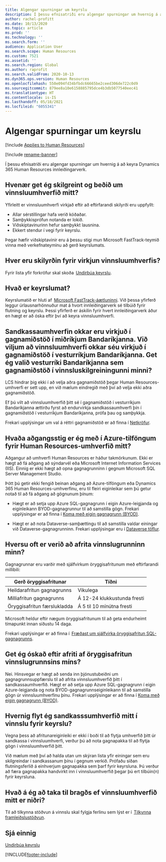 ```yaml
---
title: Algengar spurningar um keyrslu
description: Í þessu efnisatriði eru algengar spurningar um hvernig á að keyra Dynamics 365 Human Resources innleiðingarverk.
author: rachel-profitt
ms.date: 10/13/2020
ms.topic: article
ms.prod: ''
ms.technology: ''
ms.search.form: ''
audience: Application User
ms.search.scope: Human Resources
ms.custom: 7521
ms.assetid: ''
ms.search.region: Global
ms.author: raprofit
ms.search.validFrom: 2020-10-13
ms.dyn365.ops.version: Human Resources
ms.openlocfilehash: 550e094fd34bfbdc66665be2ceed306de722c0d9
ms.sourcegitcommit: 879ee8a10e6158885795dce4b3db5077540eec41
ms.translationtype: HT
ms.contentlocale: is-IS
ms.lasthandoff: 05/18/2021
ms.locfileid: "6055341"
---
```

# <a name="go-live-faq"></a>Algengar spurningar um keyrslu 

[!include [Applies to Human Resources](../includes/applies-to-hr.md)]

[!include [rename-banner](~/includes/cc-data-platform-banner.md)]

Í þessu efnisatriði eru algengar spurningar um hvernig á að keyra Dynamics 365 Human Resources innleiðingarverk. 

## <a name="when-can-i-configure-and-request-my-production-environment"></a>Hvenær get ég skilgreint og beðið um vinnsluumhverfið mitt? 

Yfirleitt er vinnsluumhverfi virkjað eftir að eftirfarandi skilyrði eru uppfyllt:

- Allar sérstillingar hafa verið kóðaðar.
- Samþykkisprófun notanda er lokið.
- Viðskiptavinurinn hefur samþykkt lausnina.
- Ekkert stendur í vegi fyrir keyrslu. 

Þegar hæfir viðskiptavinir eru á þessu stigi mun Microsoft FastTrack-teymið vinna með verkefnateyminu að gerð keyrslumats. 

## <a name="what-are-the-prerequisites-to-deploying-a-production-environment"></a>Hver eru skilyrðin fyrir virkjun vinnsluumhverfis? 

Fyrir lista yfir forkröfur skal skoða  [Undirbúa keyrslu](hr-admin-go-live-prepare.md). 

## <a name="what-is-a-go-live-assessment"></a>Hvað er keyrslumat?  

Keyrslumatið er hluti af  [Microsoft FastTrack-áætluninni](/dynamics365/fasttrack/). Við þessa yfirferð leggur úrlausnarhönnuður mat á hvort innleiðingarverk sé tilbúið fyrir flutning og keyrslu. Þessi yfirferð er áskilin fyrir hvert innleiðingarverk áður en hægt er að óska eftir því að keyra vinnsluumhverfi. 

## <a name="our-sandbox-environments-are-deployed-in-the-central-us-datacenter-we-want-our-production-environments-to-be-deployed-in-the-west-us-datacenter-can-i-select-west-us-as-the-datacenter-in-my-production-configuration"></a>Sandkassaumhverfin okkar eru virkjuð í gagnamiðstöð í miðríkjum Bandaríkjanna. Við viljum að vinnsluumhverfi okkar séu virkjuð í gagnamiðstöð í vesturríkjum Bandaríkjanna. Get ég valið vesturríki Bandaríkjanna sem gagnamiðstöð í vinnsluskilgreiningunni minni? 

LCS hindrar þig ekki í að velja aðra gagnamiðstöð þegar Human Resources-umhverfi er sett upp, en við mælum eindregið með því að velja ekki aðra gagnamiðstöð.  

Ef þú vilt að vinnsluumhverfið þitt sé í gagnamiðstöð í vesturríkjum Bandaríkjanna ættirðu fyrst að endurvirkja sandkassaumhverfi þín í gagnamiðstöð í vesturríkjum Bandaríkjanna, prófa þau og samþykkja. 

Frekari upplýsingar um val á réttri gagnamiðstöð er að finna í [Netkröfur](../fin-ops-core/fin-ops/get-started/system-requirements.md#network-requirements). 

## <a name="what-level-of-access-do-i-have-to-the-azure-resources-for-my-human-resources-environments"></a>Hvaða aðgangsstig er ég með í Azure-tilföngum fyrir Human Resources-umhverfið mitt?  

Aðgangur að umhverfi Human Resources er háður takmörkunum. Ekki er hægt að fá aðgang að sýndarvél eða Microsoft Internet Information Services (IIS). Einnig er ekki hægt að opna gagnagrunninn í gegnum Microsoft SQL Server Management Studio. 

Þótt þú getir ekki fengið beinan aðgang að Azure-tilföngum eða Dynamics 365 Human Resources-umhverfinu, eru til fleiri eiginleikar sem þú getur notað til að fá aðgang að gögnunum þínum:

- Hægt er að setja upp Azure SQL-gagnagrunn í eigin Azure-leigjanda og eiginleikann BYOD-gagnagrunnur til að samstilla gögn. Frekari upplýsingar er að finna í [Koma með eigin gagnagrunn (BYOD)](../fin-ops-core/dev-itpro/analytics/export-entities-to-your-own-database.md).

- Hægt er að nota Dataverse-samþættingu til að samstilla valdar einingar við Dataverse-gagnagrunninn. Frekari upplýsingar eru í [Dataverse töflur](hr-developer-entities.md). 

## <a name="how-often-is-my-production-database-backed-up"></a>Hversu oft er verið að afrita vinnslugrunninn minn? 

Gagnagrunnar eru varðir með sjálfvirkum öryggisafritunum með eftirfarandi millibili:

| Gerð öryggisafritunar | Tíðni |
| --- | --- |
| Heildarafritun gagnagrunns | Vikulega |
| Milliafritun gagnagrunns | Á 12-24 klukkustunda fresti |
| Öryggisafritun færslukladda | Á 5 til 10 mínútna fresti |

Microsoft heldur eftir nægum öryggisafritunum til að geta endurheimt tímapunkt innan síðustu 14 daga. 

Frekari upplýsingar er að finna í  [Fræðast um sjálfvirka öryggisafritun SQL-gagnagrunns](/azure/azure-sql/database/automated-backups-overview?tabs=single-database). 

## <a name="can-i-request-a-copy-of-the-backup-of-my-production-database"></a>Get ég óskað eftir afriti af öryggisafritun vinnslugrunnsins míns? 

Nei. Hinsvegar er hægt að senda inn þjónustubeiðni um gagnagrunnsuppfærslu til að afrita vinnsluumhverfið þitt í sandkassaumhverfið. Hægt er að setja upp Azure SQL-gagnagrunn í eigin Azure-leigjanda og nota BYOD-gagnagrunnseiginleikann til að samstilla gögn úr vinnsluumhverfinu þínu. Frekari upplýsingar er að finna í [Koma með eigin gagnagrunn (BYOD)](../fin-ops-core/dev-itpro/analytics/export-entities-to-your-own-database.md). 

## <a name="how-do-i-move-my-sandbox-environment-to-production-for-go-live"></a>Hvernig flyt ég sandkasssumhverfið mitt í vinnslu fyrir keyrslu? 

Vegna þess að afritunareiginleiki er ekki í boði til að flytja umhverfið þitt úr sandkassa í vinnsluumhverfi, verður þú að nota gagnapakka til að flytja gögn í vinnsluumhverfið þitt.  

Við mælum með því að halda utan um skýran lista yfir einingar sem eru skilgreindar í sandkassanum þínu í gegnum verkið. Prófaðu síðan flutningsferlið á einhverjum gagnapakka sem þarf fyrir keyrsluna. Þú verður að færa gagnapakka handvirkt inn í vinnsluumhverfið þegar þú ert tilbúin(n) fyrir keyrsluna. 

## <a name="what-should-i-do-if-my-production-environment-is-down"></a>Hvað á ég að taka til bragðs ef vinnsluumhverfið mitt er niðri? 

Til að tilkynna stöðvun á vinnslu skal fylgja ferlinu sem lýst er í  [Tilkynna framleiðslustöðvun](../fin-ops-core/dev-itpro/lifecycle-services/report-production-outage.md). 

 ## <a name="see-also"></a>Sjá einnig

 [Undirbúa keyrslu](hr-admin-go-live-prepare.md)


[!INCLUDE[footer-include](../includes/footer-banner.md)]